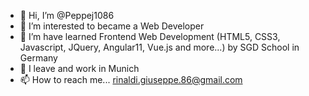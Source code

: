 - 👋 Hi, I’m @Peppej1086
- 👀 I’m interested to became a Web Developer
- 🌱 I’m have learned Frontend Web Development (HTML5, CSS3, Javascript, JQuery, Angular11, Vue.js and more...) by SGD School in Germany
- 💞️ I leave and work in Munich
- 📫 How to reach me... rinaldi.giuseppe.86@gmail.com

<!---
Peppej1086/Peppej1086 is a ✨ special ✨ repository because its `README.md` (this file) appears on your GitHub profile.
You can click the Preview link to take a look at your changes.
--->
